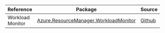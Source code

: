 | Reference | Package | Source |
|---|---|---|
|Workload Monitor|[Azure.ResourceManager.WorkloadMonitor](https://www.nuget.org/packages/Azure.ResourceManager.WorkloadMonitor)|[Github](https://github.com/Azure/azure-sdk-for-net/blob/main/sdk/workloadmonitor/Azure.ResourceManager.WorkloadMonitor)|
